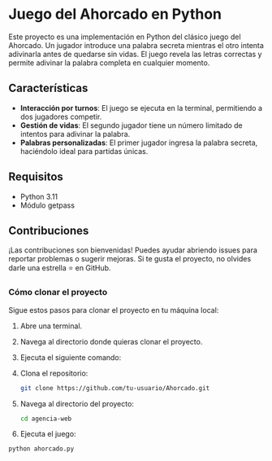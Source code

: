 # Juego del Ahorcado en Python

Este proyecto es una implementación en Python del clásico juego del Ahorcado. Un jugador introduce una palabra secreta mientras el otro intenta adivinarla antes de quedarse sin vidas. El juego revela las letras correctas y permite adivinar la palabra completa en cualquier momento.

## Características

- **Interacción por turnos**: El juego se ejecuta en la terminal, permitiendo a dos jugadores competir.
- **Gestión de vidas**: El segundo jugador tiene un número limitado de intentos para adivinar la palabra.
- **Palabras personalizadas**: El primer jugador ingresa la palabra secreta, haciéndolo ideal para partidas únicas.

## Requisitos

- Python 3.11
- Módulo getpass

## Contribuciones

¡Las contribuciones son bienvenidas! Puedes ayudar abriendo issues para reportar problemas o sugerir mejoras. Si te gusta el proyecto, no olvides darle una estrella ⭐ en GitHub.

### Cómo clonar el proyecto

Sigue estos pasos para clonar el proyecto en tu máquina local:

1. Abre una terminal.
2. Navega al directorio donde quieras clonar el proyecto.
3. Ejecuta el siguiente comando:

1. Clona el repositorio:
   ```bash
   git clone https://github.com/tu-usuario/Ahorcado.git
2. Navega al directorio del proyecto:
   ```bash
   cd agencia-web
3.  Ejecuta el juego:
   ```bash
   python ahorcado.py
